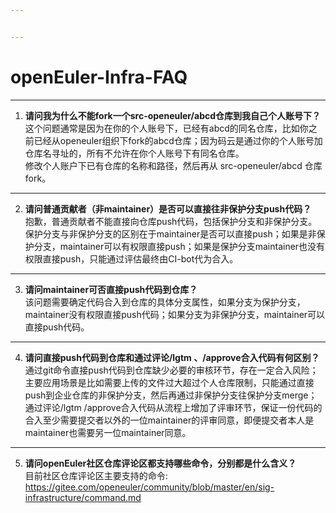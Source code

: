 ```yaml
---


---
```


<h1 id="openeuler-infra-faq">openEuler-Infra-FAQ</h1>
<hr>
<ol>
<li><strong>请问我为什么不能fork一个src-openeuler/abcd仓库到我自己个人账号下？</strong><br>
这个问题通常是因为在你的个人账号下，已经有abcd的同名仓库，比如你之前已经从openeuler组织下fork的abcd仓库；因为码云是通过你的个人账号加仓库名寻址的，所有不允许在你个人账号下有同名仓库。<br>
修改个人账户下已有仓库的名称和路径，然后再从 src-openeuler/abcd 仓库fork。</li>
</ol>
<hr>
<ol start="2">
<li><strong>请问普通贡献者（非maintainer）是否可以直接往非保护分支push代码？</strong><br>
抱歉，普通贡献者不能直接向仓库push代码，包括保护分支和非保护分支。<br>
保护分支与非保护分支的区别在于maintainer是否可以直接push；如果是非保护分支，maintainer可以有权限直接push；如果是保护分支maintainer也没有权限直接push，只能通过评估最终由CI-bot代为合入。</li>
</ol>
<hr>
<ol start="3">
<li><strong>请问maintainer可否直接push代码到仓库？</strong><br>
该问题需要确定代码合入到仓库的具体分支属性，如果分支为保护分支，maintainer没有权限直接push代码；如果分支为非保护分支，maintainer可以直接push代码。</li>
</ol>
<hr>
<ol start="4">
<li><strong>请问直接push代码到仓库和通过评论/lgtm 、/approve合入代码有何区别？</strong><br>
通过git命令直接push代码到仓库缺少必要的审核环节，存在一定合入风险；主要应用场景是比如需要上传的文件过大超过个人仓库限制，只能通过直接push到企业仓库的非保护分支，然后再通过非保护分支往保护分支merge；<br>
通过评论/lgtm /approve合入代码从流程上增加了评审环节，保证一份代码的合入至少需要提交者以外的一位maintainer的评审同意，即便提交者本人是maintainer也需要另一位maintainer同意。</li>
</ol>
<hr>
<ol start="5">
<li><strong>请问openEuler社区仓库评论区都支持哪些命令，分别都是什么含义？</strong><br>
目前社区仓库评论区主要支持的命令:<br>
<a href="https://gitee.com/openeuler/community/blob/master/en/sig-infrastructure/command.md">https://gitee.com/openeuler/community/blob/master/en/sig-infrastructure/command.md</a></li>
</ol>

